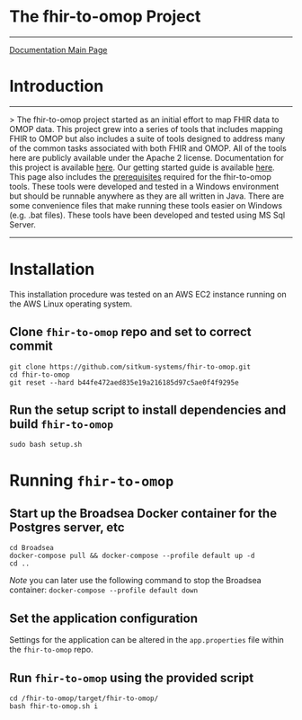 # The fhir-to-omop Project
<hr>
<a href="https://nachc-cad.github.io/fhir-to-omop/index.html">Documentation Main Page</a>


# Introduction
<hr>>
The fhir-to-omop project started as an initial effort to map FHIR data to OMOP data.  This project grew into a series of tools that includes mapping FHIR to OMOP but also includes a suite of tools designed to address many of the common tasks associated with both FHIR and OMOP.  All of the tools here are publicly available under the Apache 2 license. Documentation for this project is available <a href="https://nachc-cad.github.io/fhir-to-omop/index.html">here</a>.  Our getting started guide is available <a href="https://nachc-cad.github.io/fhir-to-omop/pages/navbar/getting-started/start-here/StartHere.html">here</a>.  This page also includes the <a href="https://nachc-cad.github.io/fhir-to-omop/pages/navbar/getting-started/start-here/StartHere.html">prerequisites</a> required for the fhir-to-omop tools.  These tools were developed and tested in a Windows environment but should be runnable anywhere as they are all written in Java.  There are some convenience files that make running these tools easier on Windows (e.g. .bat files). These tools have been developed and tested using MS Sql Server.  

<hr>

# Installation

This installation procedure was tested on an AWS EC2 instance running on the AWS Linux operating system.

## Clone `fhir-to-omop` repo and set to correct commit
```
git clone https://github.com/sitkum-systems/fhir-to-omop.git
cd fhir-to-omop
git reset --hard b44fe472aed835e19a216185d97c5ae0f4f9295e
```

## Run the setup script to install dependencies and build `fhir-to-omop`
`sudo bash setup.sh`

# Running `fhir-to-omop`

## Start up the Broadsea Docker container for the Postgres server, etc
```
cd Broadsea
docker-compose pull && docker-compose --profile default up -d
cd ..
```
*Note* you can later use the following command to stop the Broadsea container:
`docker-compose --profile default down`

## Set the application configuration
Settings for the application can be altered in the `app.properties` file within the `fhir-to-omop` repo.

## Run `fhir-to-omop` using the provided script
```
cd /fhir-to-omop/target/fhir-to-omop/
bash fhir-to-omop.sh i
```

